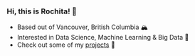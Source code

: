 ### Hi, this is Rochita! 👋

- Based out of Vancouver, British Columbia 🏔️
- Interested in Data Science, Machine Learning & Big Data 🌱
- Check out some of my [projects](https://github.com/rochitasundar?tab=repositories) 🔭 
